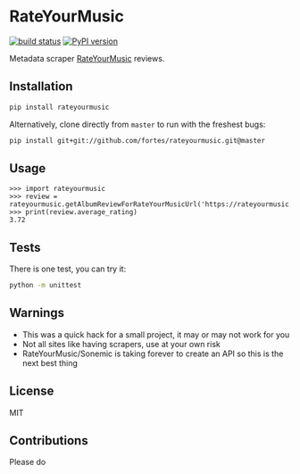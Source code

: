 # RateYourMusic

[![build status](https://travis-ci.org/fortes/rateyourmusic.svg?branch=master)](https://travis-ci.org/fortes/rateyourmusic) [![PyPI version](https://badge.fury.io/py/rateyourmusic.svg)](https://badge.fury.io/py/rateyourmusic)

Metadata scraper [RateYourMusic](https://rateyourmusic.com) reviews.

## Installation

```sh
pip install rateyourmusic
```

Alternatively, clone directly from `master` to run with the freshest bugs:

```sh
pip install git+git://github.com/fortes/rateyourmusic.git@master
```

## Usage

```
>>> import rateyourmusic
>>> review = rateyourmusic.getAlbumReviewForRateYourMusicUrl('https://rateyourmusic.com/release/album/edan/beauty_and_the_beat/')
>>> print(review.average_rating)
3.72
```

## Tests

There is one test, you can try it:

```bash
python -m unittest
```

## Warnings

* This was a quick hack for a small project, it may or may not work for you
* Not all sites like having scrapers, use at your own risk
* RateYourMusic/Sonemic is taking forever to create an API so this is the next best thing

## License

MIT

## Contributions

Please do
